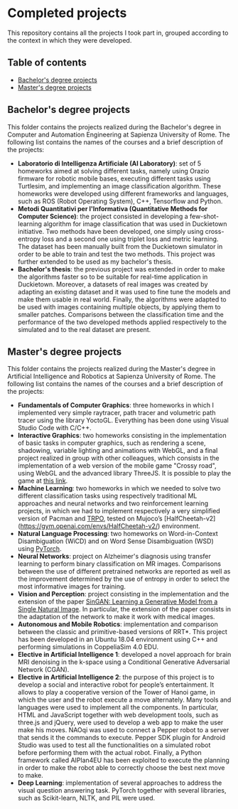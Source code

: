 # Completed projects

This repository contains all the projects I took part in, grouped according to the context in which they were developed.

## Table of contents
* [Bachelor's degree projects](https://github.com/michelaproietti/completed_projects/tree/main/Bachelor's%20degree%20projects)
* [Master's degree projects](https://github.com/michelaproietti/completed_projects/tree/main/Master's%20degree%20projects)

## Bachelor's degree projects
This folder contains the projects realized during the Bachelor's degree in Computer and Automation Engineering at Sapienza University of Rome. The following list contains the names of the courses and a brief description of the projects:

* **Laboratorio di Intelligenza Artificiale (AI Laboratory)**: set of 5 homeworks aimed at solving different tasks, namely using Orazio firmware for robotic mobile bases, executing different tasks using Turtlesim, and implementing an image classification algorithm. These homeworks were developed using different frameworks and languages, such as ROS (Robot Operating System), C++, Tensorflow and Python.
* **Metodi Quantitativi per l'Informativa (Quantitative Methods for Computer Science)**: the project consisted in developing a few-shot-learning algorithm for image classification that was used in Duckietown initiative. Two methods have been developed, one simply using cross-entropy loss and a second one using triplet loss and metric learning. The dataset has been manually built from the Duckietown simulator in order to be able to train and test the two methods. This project was further extended to be used as my bachelor's thesis.
* **Bachelor's thesis**: the previous project was extended in order to make the algorithms faster so to be suitable for real-time application in Duckietown. Moreover, a datasets of real images was created by adapting an existing dataset and it was used to fine tune the models and make them usable in real world. Finally, the algorithms were adapted to be used with images containing multiple objects, by applying them to smaller patches. Comparisons between the classification time and the performance of the two developed methods applied respectively to the simulated and to the real dataset are present.

## Master's degree projects
This folder contains the projects realized during the Master's degree in Artificial Intelligence and Robotics at Sapienza University of Rome. The following list contains the names of the courses and a brief description of the projects:

* **Fundamentals of Computer Graphics**: three homeworks in which I implemented very simple raytracer, path tracer and volumetric path tracer using the library YoctoGL. Everything has been done using Visual Studio Code with C/C++.
* **Interactive Graphics**: two homeworks consisting in the implementation of basic tasks in computer graphics, such as rendering a scene, shadowing, variable lighting and animations with WebGL, and a final project realized in group with other colleagues, which consists in the implementation of a web version of the mobile game "Crossy road", using WebGL and the advanced library ThreeJS. It is possible to play the game at [this link](https://lucpol98.github.io/university_projects/Master%20Degree/Interactive%20Graphics/Project/main.html).
* **Machine Learning**: two homeworks in which we needed to solve two different classification tasks using respectively traditional ML approaches and neural networks and two reinforcement learning projects, in which we had to implement respectively a very simplified version of Pacman and [TRPO](https://arxiv.org/abs/1502.05477v5), tested on Mujoco’s [HalfCheetah-v2] (https://gym.openai.com/envs/HalfCheetah-v2/) environment.
* **Natural Language Processing**: two homeworks on Word-in-Context Disambiguation (WiCD) and on Word Sense Disambiguation (WSD) using [PyTorch](https://pytorch.org/).
* **Neural Networks**: project on Alzheimer's diagnosis using transfer learning to perform binary classification on MR images. Comparisons between the use of different pretrained networks are reported as well as the improvement determined by the use of entropy in order to select the most informative images for training.
* **Vision and Perception**: project consisting in the implementation and the extension of the paper [SinGAN: Learning a Generative Model from a Single Natural Image](https://arxiv.org/abs/1905.01164). In particular, the extension of the paper consists in the adaptation of the network to make it work with medical images.
* **Autonomous and Mobile Robotics**: implementation and comparison between the classic and primitive-based versions of RRT*. This project has been developed in an Ubuntu 18.04 environment using C++ and performing simulations in CoppeliaSim 4.0 EDU.
* **Elective in Artificial Intelligence 1**: developed a novel approach for brain MRI denoising in the k-space using a Conditional Generative Adversarial Network (CGAN).
* **Elective in Artificial Intelligence 2**: the purpose of this project is to develop a social and interactive robot for people’s entertainment. It allows to play a cooperative version of the Tower of Hanoi game, in which the user and the robot execute a move alternately. Many tools and languages were used to implement all the components. In particular, HTML and JavaScript together with web development tools, such as three.js and jQuery, were used to develop a web app to make the user make his moves. NAOqi was used to connect a Pepper robot to a server that sends it the commands to execute. Pepper SDK plugin for Android Studio was used to test all the functionalities on a simulated robot before performing them with the actual robot. Finally, a Python framework called AIPlan4EU has been exploited to execute the planning in order to make the robot able to correctly choose the best next move to make.
* **Deep Learning**: implementation of several approaches to address the visual question answering task. PyTorch together with several libraries, such as Scikit-learn, NLTK, and PIL were used.
